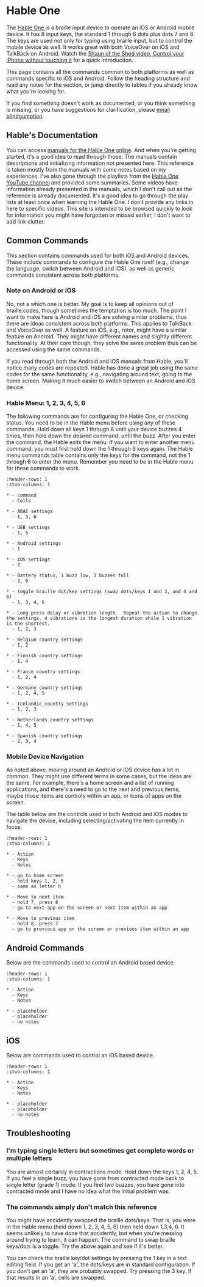 # Hable One

The [Hable One ](https://iamhable.com)
is a braille input device to operate an iOS or Android mobile device.
It has 8 input keys, the standard 1 through 6 dots plus dots 7 and 8.
The keys are used not only for typing using braille input, but to control the mobile device as well.
It works great with both VoiceOver on iOS and TalkBack on Android.
Watch the [Shaun of the Shed video, Control your iPhone without touching it](https://www.youtube.com/watch?v=udrLSvPNxQY) for a quick introduction.

This page contains all the commands common to both platforms as well as commands specific to iOS and Android.
Follow the heading structure and read any notes for the section,
or jump directly to tables if you already know what you're looking for.

If you find something doesn't work as documented, or you think something is missing, or you have suggestions for clarification,
please [email blindgumption](mailto:blindgumption@gmail.com). 
 
 ## Hable's Documentation

 You can access [manuals for the Hable One online](https://www.iamhable.com/en-am/pages/manuals).
 And when you're getting started, it's a good idea to read through those.
 The manuals contain descriptions and initializing information not presented here.
 This reference is taken mostly from the manuals with some notes based on my experiences.
 I've also gone through the playlists from the [Hable One YouTube channel](https://www.youtube.com/@hableone) and provided some summaries.
 Some videos have information already presented in the manuals, which I don't call out as the reference is already documented.
 It's a good idea to go through the play lists at least once when learning the Hable One.
 I don't provide any links in here to specific videos.
 This site is intended to be browsed quickly to look for information you might have forgotten or missed earlier, I don't want to add link clutter.

## Common Commands

This section contains commands used for both iOS and Android devices.
These include commands to configure the Hable One itself
(e.g., change the language, switch between Android and iOS),
as well as generic commands consistent across both platforms.

### Note on Android or iOS

No, not a which one is better.
My goal is to keep all opinions out of braille.codes, though sometimes the temptation is too much.
The point I want to make here is Android and iOS are solving similar problems,
thus there are ideas consistent across both platforms.
This applies to TalkBack and VoiceOver as well.
A feature on iOS, e.g., rotor, might have a similar feature on Android.
They might have different names and slightly different functionality.
At their core though, they solve the same problem thus can be accessed using the same commands.

If you read through both the Android and iOS manuals from Hable, you'll notice many codes are repeated.
Hable has done a great job using the same codes for the same functionality,
e.g., navigating around text, going to the home screen.
 Making it much easier to switch between an Android and iOS device.
 
 ### Hable Menu: 1, 2, 3, 4, 5, 6

The following commands are for configuring the Hable One, or checking status.
You need to be in the Hable menu before using any of these commands.
Hold down all keys 1 through 6 until your device buzzes 4 times,
then hold down the desired command, until the buzz.
After you enter the command, the Hable exits the menu.
If you want to enter another menu command, you must first hold down the 1 through 6 keys again.
The Hable menu commands table contains only the keys for the command, not the 1 through 6 to enter the menu.
Remember you need to be in the Hable menu for these commands to work.

```{list-table} commands in the Hable Menu
:header-rows: 1
:stub-columns: 1

* - command
  - Cells

* - ABAE settings
  - 1, 3, 6

* - UEB settings
  - 1, 5

* - Android settings
  - 1

* - iOS settings
  - 2

* - Battery status, 1 buzz low, 3 buzzes full
  - 3, 6

* - toggle braille dot/key settings (swap dots/keys 1 and 3, and 4 and 6)
  - 1, 3, 4, 6

* - Long press delay or vibration length.  Repeat the action to change the settings. 4 vibrations is the longest duration while 1 vibration is the shortest.
  - 1, 2, 3

* - Belgium country settings
  - 1, 2

* - Finnish country settings
  - 1, 4

* - France country settings
  - 1, 2, 4

* - Germany country settings
  - 1, 2, 4, 5

* - Icelandic country settings
  - 1, 2, 3

* - Netherlands country settings
  - 1, 4, 5

* - Spanish country settings
  - 2, 3, 4
```

### Mobile Device Navigation

As noted above, moving around an Android or iOS device has a lot in common.
They might use different terms in some cases, but the ideas are the same.
For example, there's a home screen and a list of running applications,
and there's a need to go to the next and previous items,
maybe those items are controls within an app, or icons of apps on the screen.

The table below are the controls used in both Android and iOS modes to navigate the device,
including selecting/activating the item currently in focus.

```{list-table} Commands to navigate the mobile device
:header-rows: 1
:stub-columns: 1

* - Action
  - Keys
  - Notes

* - go to home screen
  - hold keys 1, 2, 5
  - same as letter h 

* - Move to next item
  - hold 7, press 8
  - go to next app on the screen or next item within an app

* - Move to previous item
  - hold 8, press 7
  - go to previous app on the screen or previous item within an app

```

## Android Commands

 Below are the commands used to control an Android based device.

```{list-table} Commands to navigate Android
:header-rows: 1
:stub-columns: 1

* - Action
  - Keys
  - Notes

* - placeholder
  - placeholder
  - no notes
```

 ## iOS

 Below are commands used to control an iOS based device.

```{list-table} Commands to navigate iOS
:header-rows: 1
:stub-columns: 1

* - Action
  - Keys
  - Notes

* - placeholder
  - placeholder
  - no notes
```
 
## Troubleshooting

 ### I'm typing single letters but sometimes get complete words or multiple letters

 You are almost certainly in contractions mode.
 Hold down the keys 1, 2, 4, 5.
 If you feel a single buzz, you have gone from contracted mode back to single letter (grade 1) mode.
 If you feel two buzzes, you have gone into contracted mode and I have no idea what the initial problem was.
 ### The commands simply don't match this reference

 You might have accidently swapped the braille dots/keys.
 That is, you were in the Hable menu (held down 1, 2, 3, 4, 5, 6) then held down 1,3,4, 6.
 It seems unlikely to have done that accidently, but when you're messing around trying to learn, it can happen.
 The command to swap braille keys/dots is a toggle.
 Try the above again and see if it's better.

 You can check the braille key/dot settings by pressing the 1 key in a text editing field.
 If you get an 'a', the dots/keys are in standard configuration.
 If you don't get an 'a', they are probably swapped.
 Try pressing the 3 key.
 If that results in an 'a', cells are swapped.

